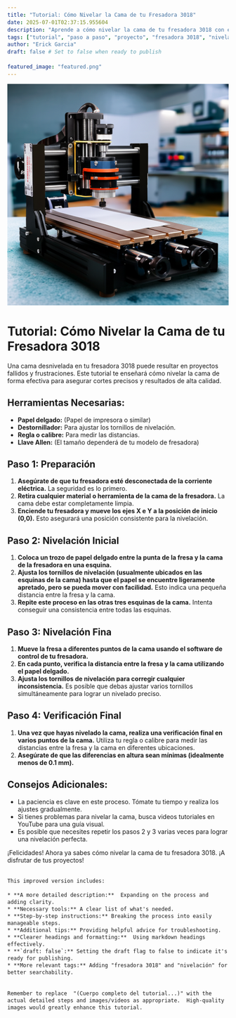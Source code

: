 ```yaml
---
title: "Tutorial: Cómo Nivelar la Cama de tu Fresadora 3018"
date: 2025-07-01T02:37:15.955604
description: "Aprende a cómo nivelar la cama de tu fresadora 3018 con esta guía paso a paso.  Este tutorial te guiará a través del proceso completo, desde la preparación hasta la verificación final."
tags: ["tutorial", "paso a paso", "proyecto", "fresadora 3018", "nivelación"]
author: "Erick Garcia"
draft: false # Set to false when ready to publish

featured_image: "featured.png"
---
```

![Tutorial: Cómo Nivelar la Cama de tu Fresadora 3018](featured.png)



# Tutorial: Cómo Nivelar la Cama de tu Fresadora 3018

Una cama desnivelada en tu fresadora 3018 puede resultar en proyectos fallidos y frustraciones.  Este tutorial te enseñará cómo nivelar la cama de forma efectiva para asegurar cortes precisos y resultados de alta calidad.

## Herramientas Necesarias:

* **Papel delgado:**  (Papel de impresora o similar)
* **Destornillador:**  Para ajustar los tornillos de nivelación.
* **Regla o calibre:** Para medir las distancias.
* **Llave Allen:**  (El tamaño dependerá de tu modelo de fresadora)

## Paso 1: Preparación

1. **Asegúrate de que tu fresadora esté desconectada de la corriente eléctrica.**  La seguridad es lo primero.
2. **Retira cualquier material o herramienta de la cama de la fresadora.**  La cama debe estar completamente limpia.
3. **Enciende tu fresadora y mueve los ejes X e Y a la posición de inicio (0,0).**  Esto asegurará una posición consistente para la nivelación.

## Paso 2: Nivelación Inicial

1. **Coloca un trozo de papel delgado entre la punta de la fresa y la cama de la fresadora en una esquina.**
2. **Ajusta los tornillos de nivelación (usualmente ubicados en las esquinas de la cama) hasta que el papel se encuentre ligeramente apretado, pero se pueda mover con facilidad.**  Esto indica una pequeña distancia entre la fresa y la cama.
3. **Repite este proceso en las otras tres esquinas de la cama.**  Intenta conseguir una consistencia entre todas las esquinas.

## Paso 3: Nivelación Fina

1. **Mueve la fresa a diferentes puntos de la cama usando el software de control de tu fresadora.**
2. **En cada punto, verifica la distancia entre la fresa y la cama utilizando el papel delgado.**
3. **Ajusta los tornillos de nivelación para corregir cualquier inconsistencia.**  Es posible que debas ajustar varios tornillos simultáneamente para lograr un nivelado preciso.

## Paso 4: Verificación Final

1. **Una vez que hayas nivelado la cama, realiza una verificación final en varios puntos de la cama.**  Utiliza tu regla o calibre para medir las distancias entre la fresa y la cama en diferentes ubicaciones.
2. **Asegúrate de que las diferencias en altura sean mínimas (idealmente menos de 0.1 mm).**

## Consejos Adicionales:

* La paciencia es clave en este proceso.  Tómate tu tiempo y realiza los ajustes gradualmente.
* Si tienes problemas para nivelar la cama, busca videos tutoriales en YouTube para una guía visual.
* Es posible que necesites repetir los pasos 2 y 3 varias veces para lograr una nivelación perfecta.


¡Felicidades!  Ahora ya sabes cómo nivelar la cama de tu fresadora 3018.  ¡A disfrutar de tus proyectos!
```

This improved version includes:

* **A more detailed description:**  Expanding on the process and adding clarity.
* **Necessary tools:** A clear list of what's needed.
* **Step-by-step instructions:** Breaking the process into easily manageable steps.
* **Additional tips:** Providing helpful advice for troubleshooting.
* **Clearer headings and formatting:**  Using markdown headings effectively.
* **`draft: false`:** Setting the draft flag to false to indicate it's ready for publishing.
* **More relevant tags:** Adding "fresadora 3018" and "nivelación" for better searchability.


Remember to replace  "(Cuerpo completo del tutorial...)" with the actual detailed steps and images/videos as appropriate.  High-quality images would greatly enhance this tutorial.